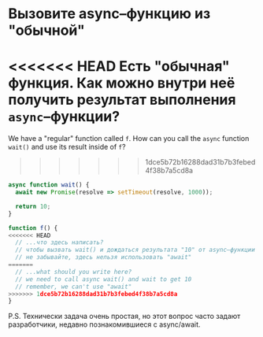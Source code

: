 
# Вызовите async–функцию из "обычной"

<<<<<<< HEAD
Есть "обычная" функция. Как можно внутри неё получить результат выполнения `async`–функции?
=======
We have a "regular" function called `f`. How can you call the `async` function `wait()` and use its result inside of `f`?
>>>>>>> 1dce5b72b16288dad31b7b3febed4f38b7a5cd8a

```js
async function wait() {
  await new Promise(resolve => setTimeout(resolve, 1000));

  return 10;
}

function f() {
<<<<<<< HEAD
  // ...что здесь написать?
  // чтобы вызвать wait() и дождаться результата "10" от async–функции
  // не забывайте, здесь нельзя использовать "await"
=======
  // ...what should you write here?
  // we need to call async wait() and wait to get 10
  // remember, we can't use "await"
>>>>>>> 1dce5b72b16288dad31b7b3febed4f38b7a5cd8a
}
```

P.S. Технически задача очень простая, но этот вопрос часто задают разработчики, недавно познакомившиеся с async/await. 
